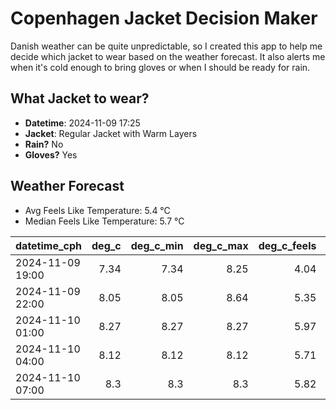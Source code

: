 
# Copenhagen Jacket Decision Maker

Danish weather can be quite unpredictable, so I created this app to help me decide which jacket to wear based on the weather forecast. 
It also alerts me when it's cold enough to bring gloves or when I should be ready for rain.

## What Jacket to wear?

- **Datetime**: 2024-11-09 17:25
- **Jacket**: Regular Jacket with Warm Layers
- **Rain?** No
- **Gloves?** Yes

## Weather Forecast
- Avg Feels Like Temperature: 5.4 °C
- Median Feels Like Temperature: 5.7 °C

| datetime_cph     |   deg_c |   deg_c_min |   deg_c_max |   deg_c_feels | weather   | wind   | rain   |
|:-----------------|--------:|------------:|------------:|--------------:|:----------|:-------|:-------|
| 2024-11-09 19:00 |    7.34 |        7.34 |        8.25 |          4.04 | Clouds    | Medium | None   |
| 2024-11-09 22:00 |    8.05 |        8.05 |        8.64 |          5.35 | Clouds    | Low    | None   |
| 2024-11-10 01:00 |    8.27 |        8.27 |        8.27 |          5.97 | Clouds    | Low    | None   |
| 2024-11-10 04:00 |    8.12 |        8.12 |        8.12 |          5.71 | Clouds    | Low    | None   |
| 2024-11-10 07:00 |    8.3  |        8.3  |        8.3  |          5.82 | Clouds    | Low    | None   |
        